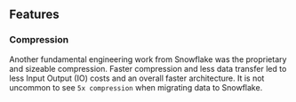 


## Features

### Compression
Another fundamental engineering work from Snowflake was the proprietary and sizeable compression. Faster compression and less data transfer led to less Input Output (IO) costs and an overall faster architecture. It is not uncommon to see `5x compression` when migrating data to Snowflake.


